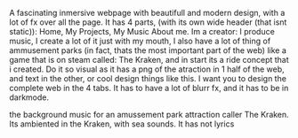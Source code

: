 A fascinating inmersive webpage with beautifull and modern design, with a lot of fx over all the page. It has 4 parts, (with its own wide header (that isnt static)): Home, My Projects, My Music About me. Im a creator: I produce music, I create a lot of it just with my mouth, I also have a lot of thing of ammusement parks (in fact, thats the most important part of the web) like a game that is on steam called: The Kraken, and in start its a ride concept that i created. Do it so visual as it has a png of the atraction in 1 half of the web, and text in the other, or cool design things like this. I want you to design the complete web in the 4 tabs. It has to have a lot of blurr fx, and it has to be in darkmode.


the background music for an amussement park attraction caller The Kraken. Its ambiented in the Kraken, with sea sounds. It has not lyrics